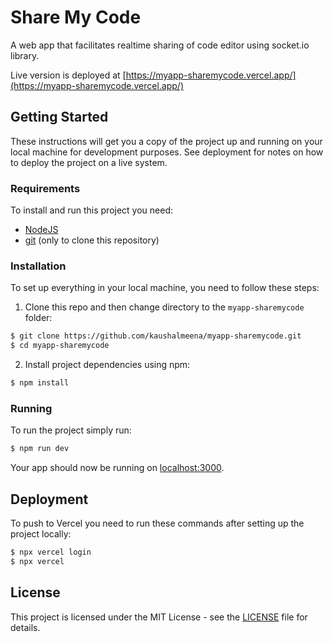 # Share My Code

A web app that facilitates realtime sharing of code editor using socket.io library.

Live version is deployed at [https://myapp-sharemycode.vercel.app/](https://myapp-sharemycode.vercel.app/)

## Getting Started

These instructions will get you a copy of the project up and running on your local machine for development purposes. See deployment for notes on how to deploy the project on a live system.

### Requirements

To install and run this project you need:

- [NodeJS](https://nodejs.org/ "NodeJS")
- [git](https://git-scm.com/downloads "git") (only to clone this repository)

### Installation

To set up everything in your local machine, you need to follow these steps:

1. Clone this repo and then change directory to the `myapp-sharemycode` folder:

```bash
$ git clone https://github.com/kaushalmeena/myapp-sharemycode.git
$ cd myapp-sharemycode
```

2. Install project dependencies using npm:

```bash
$ npm install
```

### Running

To run the project simply run:

```bash
$ npm run dev
```

Your app should now be running on [localhost:3000](http://localhost:3000/).

## Deployment

To push to Vercel you need to run these commands after setting up the project locally:

```bash
$ npx vercel login
$ npx vercel
```


## License

This project is licensed under the MIT License - see the [LICENSE](LICENSE) file for details.
